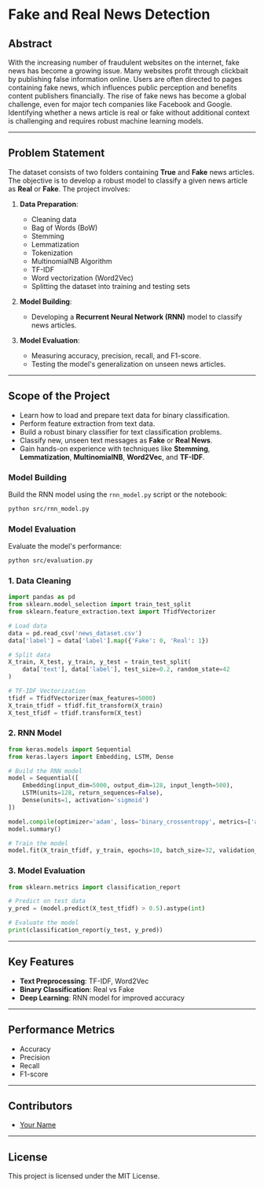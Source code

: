 # Fake and Real News Detection

## Abstract
With the increasing number of fraudulent websites on the internet, fake news has become a growing issue. Many websites profit through clickbait by publishing false information online. Users are often directed to pages containing fake news, which influences public perception and benefits content publishers financially. The rise of fake news has become a global challenge, even for major tech companies like Facebook and Google. Identifying whether a news article is real or fake without additional context is challenging and requires robust machine learning models.

---

## Problem Statement
The dataset consists of two folders containing **True** and **Fake** news articles. The objective is to develop a robust model to classify a given news article as **Real** or **Fake**. The project involves:

1. **Data Preparation**:
   - Cleaning data
   - Bag of Words (BoW)
   - Stemming
   - Lemmatization
   - Tokenization
   - MultinomialNB Algorithm
   - TF-IDF
   - Word vectorization (Word2Vec)
   - Splitting the dataset into training and testing sets

2. **Model Building**:
   - Developing a **Recurrent Neural Network (RNN)** model to classify news articles.

3. **Model Evaluation**:
   - Measuring accuracy, precision, recall, and F1-score.
   - Testing the model's generalization on unseen news articles.

---

## Scope of the Project

- Learn how to load and prepare text data for binary classification.
- Perform feature extraction from text data.
- Build a robust binary classifier for text classification problems.
- Classify new, unseen text messages as **Fake** or **Real News**.
- Gain hands-on experience with techniques like **Stemming**, **Lemmatization**, **MultinomialNB**, **Word2Vec**, and **TF-IDF**.


### Model Building
Build the RNN model using the `rnn_model.py` script or the notebook:

```bash
python src/rnn_model.py
```

### Model Evaluation
Evaluate the model's performance:

```bash
python src/evaluation.py
```

### 1. Data Cleaning
```python
import pandas as pd
from sklearn.model_selection import train_test_split
from sklearn.feature_extraction.text import TfidfVectorizer

# Load data
data = pd.read_csv('news_dataset.csv')
data['label'] = data['label'].map({'Fake': 0, 'Real': 1})

# Split data
X_train, X_test, y_train, y_test = train_test_split(
    data['text'], data['label'], test_size=0.2, random_state=42
)

# TF-IDF Vectorization
tfidf = TfidfVectorizer(max_features=5000)
X_train_tfidf = tfidf.fit_transform(X_train)
X_test_tfidf = tfidf.transform(X_test)
```

### 2. RNN Model
```python
from keras.models import Sequential
from keras.layers import Embedding, LSTM, Dense

# Build the RNN model
model = Sequential([
    Embedding(input_dim=5000, output_dim=128, input_length=500),
    LSTM(units=128, return_sequences=False),
    Dense(units=1, activation='sigmoid')
])

model.compile(optimizer='adam', loss='binary_crossentropy', metrics=['accuracy'])
model.summary()

# Train the model
model.fit(X_train_tfidf, y_train, epochs=10, batch_size=32, validation_data=(X_test_tfidf, y_test))
```

### 3. Model Evaluation
```python
from sklearn.metrics import classification_report

# Predict on test data
y_pred = (model.predict(X_test_tfidf) > 0.5).astype(int)

# Evaluate the model
print(classification_report(y_test, y_pred))
```

---

## Key Features
- **Text Preprocessing**: TF-IDF, Word2Vec
- **Binary Classification**: Real vs Fake
- **Deep Learning**: RNN model for improved accuracy

---

## Performance Metrics
- Accuracy
- Precision
- Recall
- F1-score

---

## Contributors
- [Your Name](https://github.com/your-profile)

---

## License
This project is licensed under the MIT License.
